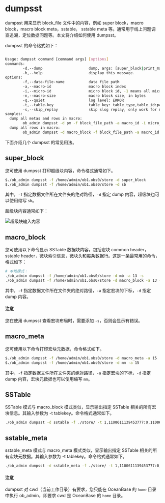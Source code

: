 # dumpsst

dumpsst 用来显示 block_file 文件中的内容，例如 super block，macro block，macro block meta，sstable， sstable meta 等。通常用于线上问题调查追溯，定位数据问题等。本文将介绍如何使用 dumpsst。

dumpsst 的命令格式如下：

```bash

Usage: dumpsst command [command args] [options]
commands:
        -d,--dump                     dump, args: [super_block|print_macro|macro_block|macro_meta|sstable|sstable_meta]
        -h,--help                     display this message.
options:
        -f,--data-file-name           data file path
        -a,--macro-id                 macro block index
        -i,--micro-id                 micro block id, -1 means all micro blocks
        -n,--macro-size               macro block size, in bytes
        -q,--quiet                    log level: ERROR
        -t,--table-key                table key: table_type,table_id:partition_id,index_id,base_version:multi_version_start:snapshot_version,start_log_ts:end_log_ts:max_log_ts,major_version
        -s,--skip_replay              skip slog replay, only work for macro_block mode
samples:
  dump all metas and rows in macro:
        ob_admin dumpsst -d pm -f block_file_path -a macro_id -i micro_id
  dump all rows in macro:
        ob_admin dumpsst -d macro_block -f block_file_path -a macro_id -i micro_id: dump rows in macro
```

下面介绍几个 dumpsst 的常见用法。

## super_block

您可使用 dumpsst 打印超级块内容，命令格式通常如下。

```bash
$./ob_admin dumpsst -f /home/admin/ob1.obs0/store -d super_block
$./ob_admin dumpsst -f /home/admin/ob1.obs0/store -d sb
```

其中，`-f` 指定数据文件所在文件夹的绝对路径，`-d` 指定 dump 内容，超级块也可以使用缩写 `sb`。

超级块内容通常如下：

![超级块输入内容](https://help-static-aliyun-doc.aliyuncs.com/assets/img/zh-CN/6606618361/p360259.png)

## macro_block

您可使用以下命令显示 SSTable 数据块内容，包括宏块 common header，sstable header，微块索引信息，微块头和每条数据行。这是一条最常用的命令，格式如下：

```bash
# 本地模式：
./ob_admin dumpsst -f /home/admin/ob1.obs0/store -d mb -a 13 -s
./ob_admin dumpsst -f /home/admin/ob1.obs0/store -d macro_block -a 13 -s
```

其中，`-f` 指定数据文件所在文件夹的绝对路径，`-a` 指定宏块的下标，`-d` 指定 dump 内容。

  <main id="notice" type='notice'>
    <h4>注意</h4>
    <p>您在使用 dumpsst 查看宏块布局时，需要添加 <code>-s</code>，否则会显示有错误。</p>
  </main>

## macro_meta

您可使用以下命令打印宏块元数据，命令格式如下。

```bash
$./ob_admin dumpsst -f /home/admin/ob1.obs0/store -d macro_meta -a 15
$./ob_admin dumpsst -f /home/admin/ob1.obs0/store -d mm -a 15
```

其中，`-f` 指定数据文件所在文件夹的绝对路径，`-a` 指定宏块的下标，`-d` 指定 dump 内容，宏块元数据也可以使用缩写 `mm`。

## SSTable

SSTable 模式与 macro_block 模式类似，显示输出指定 SSTable 相关的所有宏块信息。其输入参数为 -t tablekey。命令格式通常如下。

```bash
./ob_admin dumpsst -d sstable -f ./store/ -t 1,1100611139453777:0,1100611139453777,0:1637564201580068:1637564201580068,0:0:0,4
```

## sstable_meta

sstable_meta 模式与 macro_meta 模式类似，显示输出指定 SSTable 相关的所有宏块元数据。其输入参数为 -t tablekey。命令格式通常如下。

```bash
./ob_admin dumpsst -d sstable_meta -f ./store/ -t 1,1100611139453777:0,1100611139453777,0:1637564201580068:1637564201580068,0:0:0,4
```

  <main id="notice" type='notice'>
    <h4>注意</h4>
    <p>dumpsst 对 cwd（当前工作目录）有要求，您只能在 OceanBase 的 <code>home</code> 目录中执行 ob_admin，即要求 cwd 是 OceanBase 的 <code>home</code> 目录。</p>
  </main>
